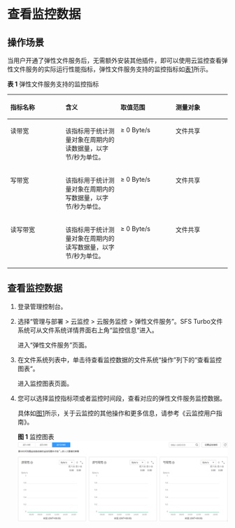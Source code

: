 # 查看监控数据<a name="ZH-CN_TOPIC_0115243844"></a>

## 操作场景<a name="section41057935193257"></a>

当用户开通了弹性文件服务后，无需额外安装其他插件，即可以使用云监控查看弹性文件服务的实际运行性能指标，弹性文件服务支持的监控指标如[表1](#table11517193051420)所示。

**表 1**  弹性文件服务支持的监控指标

<a name="table11517193051420"></a>
<table><thead align="left"><tr id="row135208303144"><th class="cellrowborder" valign="top" width="25%" id="mcps1.2.5.1.1"><p id="p19521930131411"><a name="p19521930131411"></a><a name="p19521930131411"></a>指标名称</p>
</th>
<th class="cellrowborder" valign="top" width="25%" id="mcps1.2.5.1.2"><p id="p752113013145"><a name="p752113013145"></a><a name="p752113013145"></a>含义</p>
</th>
<th class="cellrowborder" valign="top" width="25%" id="mcps1.2.5.1.3"><p id="p352253091416"><a name="p352253091416"></a><a name="p352253091416"></a>取值范围</p>
</th>
<th class="cellrowborder" valign="top" width="25%" id="mcps1.2.5.1.4"><p id="p1523130161415"><a name="p1523130161415"></a><a name="p1523130161415"></a>测量对象</p>
</th>
</tr>
</thead>
<tbody><tr id="row9523130191417"><td class="cellrowborder" valign="top" width="25%" headers="mcps1.2.5.1.1 "><p id="p452423081411"><a name="p452423081411"></a><a name="p452423081411"></a>读带宽</p>
</td>
<td class="cellrowborder" valign="top" width="25%" headers="mcps1.2.5.1.2 "><p id="p2525173031419"><a name="p2525173031419"></a><a name="p2525173031419"></a>该指标用于统计测量对象在周期内的读数据量，以字节/秒为单位。</p>
</td>
<td class="cellrowborder" valign="top" width="25%" headers="mcps1.2.5.1.3 "><p id="p952512302144"><a name="p952512302144"></a><a name="p952512302144"></a>≥ 0 Byte/s</p>
</td>
<td class="cellrowborder" valign="top" width="25%" headers="mcps1.2.5.1.4 "><p id="p652613010148"><a name="p652613010148"></a><a name="p652613010148"></a>文件共享</p>
</td>
</tr>
<tr id="row1152683018143"><td class="cellrowborder" valign="top" width="25%" headers="mcps1.2.5.1.1 "><p id="p18527163013142"><a name="p18527163013142"></a><a name="p18527163013142"></a>写带宽</p>
</td>
<td class="cellrowborder" valign="top" width="25%" headers="mcps1.2.5.1.2 "><p id="p135271330121418"><a name="p135271330121418"></a><a name="p135271330121418"></a>该指标用于统计测量对象在周期内的写数据量，以字节/秒为单位。</p>
</td>
<td class="cellrowborder" valign="top" width="25%" headers="mcps1.2.5.1.3 "><p id="p1852815304148"><a name="p1852815304148"></a><a name="p1852815304148"></a>≥ 0 Byte/s</p>
</td>
<td class="cellrowborder" valign="top" width="25%" headers="mcps1.2.5.1.4 "><p id="p852811309147"><a name="p852811309147"></a><a name="p852811309147"></a>文件共享</p>
</td>
</tr>
<tr id="row145291730171417"><td class="cellrowborder" valign="top" width="25%" headers="mcps1.2.5.1.1 "><p id="p145291530141416"><a name="p145291530141416"></a><a name="p145291530141416"></a>读写带宽</p>
</td>
<td class="cellrowborder" valign="top" width="25%" headers="mcps1.2.5.1.2 "><p id="p16529143013141"><a name="p16529143013141"></a><a name="p16529143013141"></a>该指标用于统计测量对象在周期内的读写数据量，以字节/秒为单位。</p>
</td>
<td class="cellrowborder" valign="top" width="25%" headers="mcps1.2.5.1.3 "><p id="p25315308142"><a name="p25315308142"></a><a name="p25315308142"></a>≥ 0 Byte/s</p>
</td>
<td class="cellrowborder" valign="top" width="25%" headers="mcps1.2.5.1.4 "><p id="p12531730141414"><a name="p12531730141414"></a><a name="p12531730141414"></a>文件共享</p>
</td>
</tr>
</tbody>
</table>

## 查看监控数据<a name="section13332751183012"></a>

1.  登录管理控制台。
2.  选择“管理与部署 \> 云监控 \> 云服务监控 \> 弹性文件服务”。SFS Turbo文件系统可从文件系统详情界面右上角“监控信息“进入。

    进入“弹性文件服务”页面。

3.  在文件系统列表中，单击待查看监控数据的文件系统“操作”列下的“查看监控图表“。

    进入监控图表页面。

4.  您可以选择监控指标项或者监控时间段，查看对应的弹性文件服务监控数据。

    具体如[图1](#fig54609244195032)所示，关于云监控的其他操作和更多信息，请参考《云监控用户指南》。

    **图 1**  监控图表<a name="fig54609244195032"></a>  
    ![](figures/监控图表.png "监控图表")


